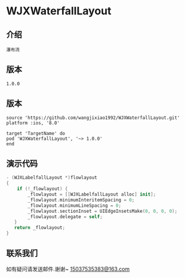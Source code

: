   # WJXWaterfallLayout
    
   ## 介绍
    瀑布流

   ## 版本
    1.0.0
    
   ## 版本
    source 'https://github.com/wangjixiao1992/WJXWaterfallLayout.git'
    platform :ios, '8.0'
    
    target 'TargetName' do
    pod 'WJXWaterfallLayout', '~> 1.0.0'
    end

   ## 演示代码
   ```swift
   - (WJXLabelfallLayout *)flowlayout
   {
       if (!_flowlayout) {
           _flowlayout = [[WJXLabelfallLayout alloc] init];
           _flowlayout.minimumInteritemSpacing = 0;
           _flowlayout.minimumLineSpacing = 0;
           _flowlayout.sectionInset = UIEdgeInsetsMake(0, 0, 0, 0);
           _flowlayout.delegate = self;
      }
      return _flowlayout;
   }
```
   ## 联系我们
   如有疑问请发送邮件.谢谢~
   15037535383@163.com


